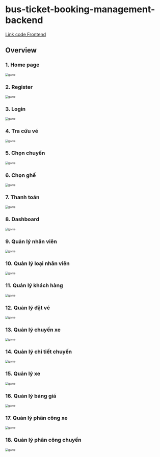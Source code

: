 # bus-ticket-booking-management-backend

[Link code Frontend](https://github.com/MaiTrungChinhh/bus-ticketing-sys)

## Overview
### 1. Home page

<img src="./public/home.png" style="zoom:60%" alt="game"/>

### 2. Register

<img src="./public/register.png" style="zoom:60%" alt="game"/>


### 3. Login

<img src="./public/login.png" style="zoom:60%" alt="game"/>


### 4. Tra cứu vé

<img src="./public/tracuuve.png" style="zoom:60%" alt="game"/>


### 5. Chọn chuyến

<img src="./public/chonchuyen.png" style="zoom:60%" alt="game"/>


### 6. Chọn ghế

<img src="./public/chonghe.png" style="zoom:60%" alt="game"/>


### 7. Thanh toán

<img src="./public/thanhtoan.png" style="zoom:60%" alt="game"/>


### 8. Dashboard

<img src="./public/dashboard.png" style="zoom:60%" alt="game"/>


### 9. Quản lý nhân viên

<img src="./public/quanlynhanvien.png" style="zoom:60%" alt="game"/>


### 10. Quản lý loại nhân viên

<img src="./public/quanlyloainhanvien.png" style="zoom:60%" alt="game"/>


### 11. Quản lý khách hàng

<img src="./public/quanlykhachhang.png" style="zoom:60%" alt="game"/>

### 12. Quản lý đặt vé

<img src="./public/quanlydatve.png" style="zoom:60%" alt="game"/>

### 13. Quản lý chuyến xe

<img src="./public/quanlychuyenxe.png" style="zoom:60%" alt="game"/>

### 14. Quản lý chi tiết chuyến

<img src="./public/chitietchuyen.png" style="zoom:60%" alt="game"/>

### 15. Quản lý xe

<img src="./public/quanlyxe.png" style="zoom:60%" alt="game"/>

### 16. Quản lý bảng giá

<img src="./public/quanlybanggia.png" style="zoom:60%" alt="game"/>

### 17. Quản lý phân công xe

<img src="./public/quanlyphancongxe.png" style="zoom:60%" alt="game"/>

### 18. Quản lý phân công chuyến

<img src="./public/quanlyphancongchuyen.png" style="zoom:60%" alt="game"/>